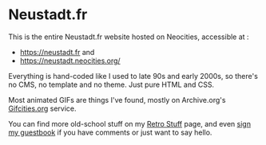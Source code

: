# Neustadt.fr

This is the entire Neustadt.fr website hosted on Neocities, accessible at :

- https://neustadt.fr and
- https://neustadt.neocities.org/

Everything is hand-coded like I used to late 90s and early 2000s, so there's no CMS, no template and no theme. Just pure HTML and CSS.

Most animated GIFs are things I've found, mostly on Archive.org's [Gifcities.org](https://gifcities.org/) service. 

You can find more old-school stuff on my [Retro Stuff](https://neustadt.fr/retro-stuff/) page, and even [sign my guestbook](https://users2.smartgb.com/g/g.php?a=s&i=g26-37520-60) if you have comments or just want to say hello.
 